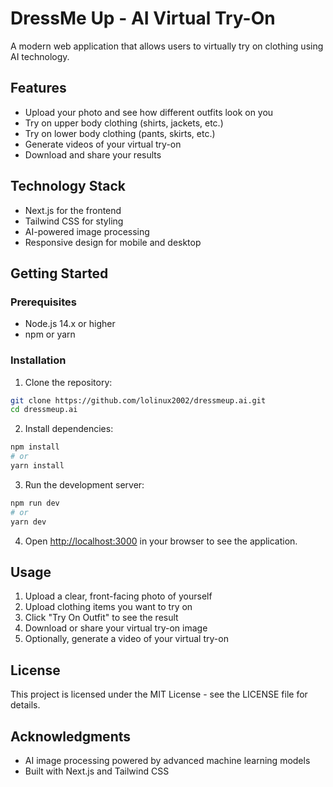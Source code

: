 # DressMe Up - AI Virtual Try-On

A modern web application that allows users to virtually try on clothing using AI technology.

## Features

- Upload your photo and see how different outfits look on you
- Try on upper body clothing (shirts, jackets, etc.)
- Try on lower body clothing (pants, skirts, etc.)
- Generate videos of your virtual try-on
- Download and share your results

## Technology Stack

- Next.js for the frontend
- Tailwind CSS for styling
- AI-powered image processing
- Responsive design for mobile and desktop

## Getting Started

### Prerequisites

- Node.js 14.x or higher
- npm or yarn

### Installation

1. Clone the repository:
```bash
git clone https://github.com/lolinux2002/dressmeup.ai.git
cd dressmeup.ai
```

2. Install dependencies:
```bash
npm install
# or
yarn install
```

3. Run the development server:
```bash
npm run dev
# or
yarn dev
```

4. Open [http://localhost:3000](http://localhost:3000) in your browser to see the application.

## Usage

1. Upload a clear, front-facing photo of yourself
2. Upload clothing items you want to try on
3. Click "Try On Outfit" to see the result
4. Download or share your virtual try-on image
5. Optionally, generate a video of your virtual try-on

## License

This project is licensed under the MIT License - see the LICENSE file for details.

## Acknowledgments

- AI image processing powered by advanced machine learning models
- Built with Next.js and Tailwind CSS
